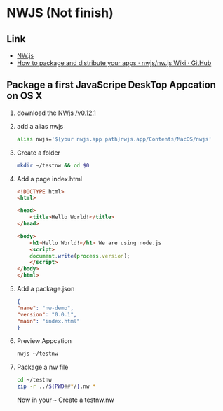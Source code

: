 # NWJS (Not finish)

## Link

- [NW.js](http://nwjs.io/)
- [How to package and distribute your apps · nwjs/nw.js Wiki · GitHub](https://github.com/nwjs/nw.js/wiki/How-to-package-and-distribute-your-apps)

## Package a first JavaScripe DeskTop Appcation on OS X

1. download the [NWjs /v0.12.1](http://dl.nwjs.io/v0.12.1/)

1. add a alias nwjs

	```sh
	alias nwjs='${your nwjs.app path}nwjs.app/Contents/MacOS/nwjs'
	```

1. Create a folder 

	``` sh
	mkdir ~/testnw && cd $0
	```
	
1. Add a page index.html 

	``` html
	<!DOCTYPE html>
	<html>

	<head>
	    <title>Hello World!</title>
	</head>

	<body>
	    <h1>Hello World!</h1> We are using node.js
	    <script>
	    document.write(process.version);
	    </script>
	</body>
	</html>
	```
	
1. Add a package.json 


	```json
	{
    "name": "nw-demo",
    "version": "0.0.1",
    "main": "index.html"
	}
	```
	
1. Preview Appcation 

	``` sh
	nwjs ~/testnw
	```
	
1. Package a nw file 

	``` sh
	cd ~/testnw
	zip -r ../${PWD##*/}.nw *
	```
	
	Now in your `~` Create a testnw.nw
	



